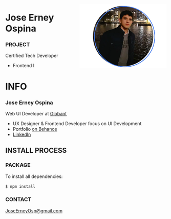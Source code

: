<a href="https://www.behance.net/JoseOsp"><img src="/assets/joseErneyOspina.png" height="200" align="right"></a>
# Jose Erney Ospina

### PROJECT

Certified Tech Developer

  - Frontend I

# INFO

### Jose Erney Ospina

Web UI Developer at [ Globant ](https://www.linkedin.com/company/globant/mycompany/)

  - UX Designer & Frontend Developer focus on UI Development
  - Portfolio [ on Behance ](https://www.behance.net/JoseOsp/)
  - [ LinkedIn ](https://linkedin.com/in/joseerneyospina/)

## INSTALL PROCESS

### PACKAGE

To install all dependencies:

```bash
$ npm install
```


### CONTACT

JoseErneyOsp@gmail.com

